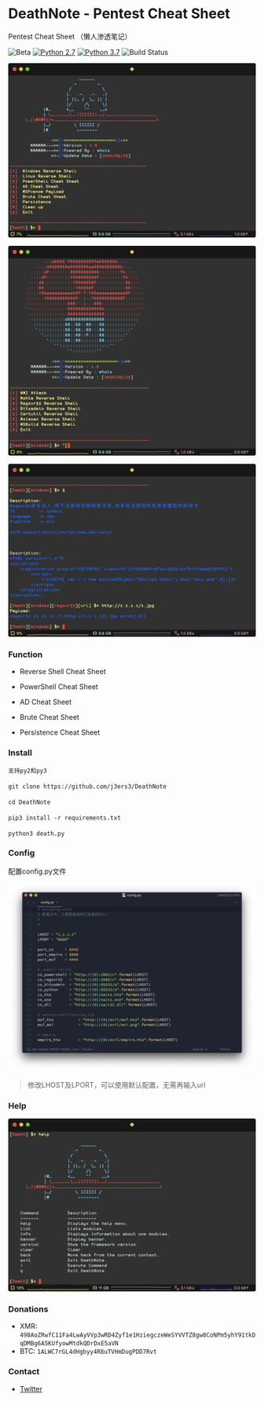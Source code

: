 # DeathNote - Pentest Cheat Sheet 

Pentest Cheat Sheet （懒人渗透笔记）

![Beta](https://img.shields.io/badge/Release-BETA-brightgreen.svg) [![Python 2.7](https://img.shields.io/badge/Python-2.7-yellow.svg)](http://www.python.org/download/) [![Python 3.7](https://img.shields.io/badge/Python-3.7-yellow.svg)](http://www.python.org/download/) ![Build Status](https://img.shields.io/badge/Version-1.6-red.svg)

![-w770](media/16013729755637.jpg)


![-w754](media/16013732304757.jpg)

![-w754](media/16013733824390.jpg)


### Function
- Reverse Shell Cheat Sheet 

- PowerShell Cheat Sheet

- AD Cheat Sheet

- Brute Cheat Sheet

- Persistence Cheat Sheet


### Install
```
支持py2和py3

git clone https://github.com/j3ers3/DeathNote

cd DeathNote

pip3 install -r requirements.txt

python3 death.py
```

### Config
配置config.py文件

![-w986](media/16014330583852.jpg)

> 修改LHOST及LPORT，可以使用默认配置，无需再输入url


### Help

![-w754](media/16014334668980.jpg)


### Donations
* XMR: `498AoZRwfC11Fa4LwAyVVp3wRD4Zyf1e1HziegczeWeSYVVTZ8gw8CoNPm5yhY91tkDqDMBg6A5KUfyowMtdkQDrDxE5aVN`
* BTC: `1ALWC7rGL4dHgbyy4R8uTVHmDugPDD7Rvt`

### Contact
- [Twitter](https://twitter.com/j3ers3)

